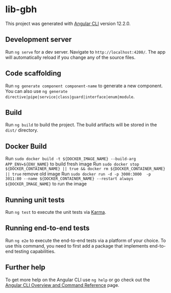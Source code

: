 # lib-gbh

This project was generated with [Angular CLI](https://github.com/angular/angular-cli) version 12.2.0.

## Development server

Run `ng serve` for a dev server. Navigate to `http://localhost:4200/`. The app will automatically reload if you change any of the source files.

## Code scaffolding

Run `ng generate component component-name` to generate a new component. You can also use `ng generate directive|pipe|service|class|guard|interface|enum|module`.

## Build

Run `ng build` to build the project. The build artifacts will be stored in the `dist/` directory.

## Docker Build

Run `sudo docker build -t ${DOCKER_IMAGE_NAME} --build-arg APP_ENV=${ENV_NAME}` to build fresh image
Run `sudo docker stop ${DOCKER_CONTAINER_NAME} || true && docker rm ${DOCKER_CONTAINER_NAME} || true` remove old image
Run `sudo docker run -d -p 3000:3000  -p 3011:80 --name ${DOCKER_CONTAINER_NAME} --restart always ${DOCKER_IMAGE_NAME}` to run the image

## Running unit tests

Run `ng test` to execute the unit tests via [Karma](https://karma-runner.github.io).

## Running end-to-end tests

Run `ng e2e` to execute the end-to-end tests via a platform of your choice. To use this command, you need to first add a package that implements end-to-end testing capabilities.

## Further help

To get more help on the Angular CLI use `ng help` or go check out the [Angular CLI Overview and Command Reference](https://angular.io/cli) page.
